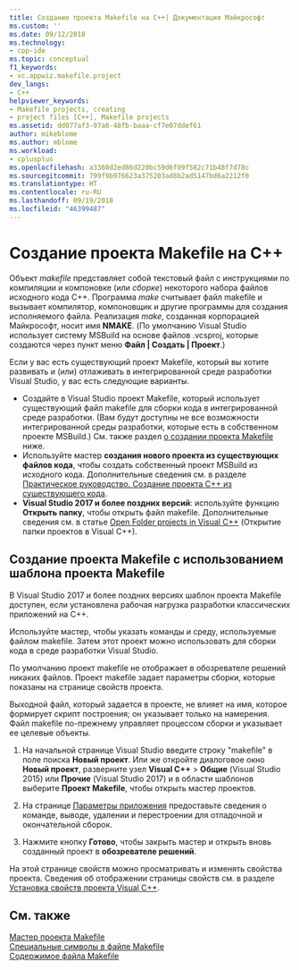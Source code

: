 ```yaml
---
title: Создание проекта Makefile на C++| Документация Майкрософт
ms.custom: ''
ms.date: 09/12/2018
ms.technology:
- cpp-ide
ms.topic: conceptual
f1_keywords:
- vc.appwiz.makefile.project
dev_langs:
- C++
helpviewer_keywords:
- Makefile projects, creating
- project files [C++], Makefile projects
ms.assetid: dd077af3-97a8-48fb-baaa-cf7e07ddef61
author: mikeblome
ms.author: mblome
ms.workload:
- cplusplus
ms.openlocfilehash: a3360d2ed86d220bc59d6f09f582c71b48f7d78c
ms.sourcegitcommit: 799f9b976623a375203ad8b2ad5147bd6a2212f0
ms.translationtype: HT
ms.contentlocale: ru-RU
ms.lasthandoff: 09/19/2018
ms.locfileid: "46399487"
---
```

# <a name="creating-a-c-makefile-project"></a>Создание проекта Makefile на C++

Объект *makefile* представляет собой текстовый файл с инструкциями по компиляции и компоновке (или *сборке*) некоторого набора файлов исходного кода C++. Программа *make* считывает файл makefile и вызывает компилятор, компоновщик и другие программы для создания исполняемого файла. Реализация *make*, созданная корпорацией Майкрософт, носит имя **NMAKE**. (По умолчанию Visual Studio использует систему MSBuild на основе файлов .vcsproj, которые создаются через пункт меню **Файл | Создать | Проект**.)

Если у вас есть существующий проект Makefile, который вы хотите развивать и (или) отлаживать в интегрированной среде разработки Visual Studio, у вас есть следующие варианты.

- Создайте в Visual Studio проект Makefile, который использует существующий файл makefile для сборки кода в интегрированной среде разработки. (Вам будут доступны не все возможности интегрированной среды разработки, которые есть в собственном проекте MSBuild.) См. также раздел [о создании проекта Makefile](#create_a_makefile_project) ниже.
- Используйте мастер **создания нового проекта из существующих файлов кода**, чтобы создать собственный проект MSBuild из исходного кода. Дополнительные сведения см. в разделе [Практическое руководство. Создание проекта C++ из существующего кода](how-to-create-a-cpp-project-from-existing-code.md).
- **Visual Studio 2017 и более поздних версий**: используйте функцию **Открыть папку**, чтобы открыть файл makefile. Дополнительные сведения см. в статье [Open Folder projects in Visual C++](non-msbuild-projects.md) (Открытие папки проектов в Visual C++).

## <a name="a-namecreateamakefileproject-to-create-a-makefile-project-with-the-makefile-project-template"></a><a name="create_a_makefile_project"> Создание проекта Makefile с использованием шаблона проекта Makefile

В Visual Studio 2017 и более поздних версиях шаблон проекта Makefile доступен, если установлена рабочая нагрузка разработки классических приложений на C++.

Используйте мастер, чтобы указать команды и среду, используемые файлом makefile. Затем этот проект можно использовать для сборки кода в среде разработки Visual Studio.

По умолчанию проект makefile не отображает в обозревателе решений никаких файлов. Проект makefile задает параметры сборки, которые показаны на странице свойств проекта.

Выходной файл, который задается в проекте, не влияет на имя, которое формирует скрипт построения; он указывает только на намерения. Файл makefile по-прежнему управляет процессом сборки и указывает ее целевые объекты.

1. На начальной странице Visual Studio введите строку "makefile" в поле поиска **Новый проект**. Или же откройте диалоговое окно **Новый проект**, разверните узел **Visual C++** > **Общие** (Visual Studio 2015) или **Прочие** (Visual Studio 2017) и в области шаблонов выберите **Проект Makefile**, чтобы открыть мастер проектов.

1. На странице [Параметры приложения](../ide/application-settings-makefile-project-wizard.md) предоставьте сведения о команде, выводе, удалении и перестроении для отладочной и окончательной сборок.

1. Нажмите кнопку **Готово**, чтобы закрыть мастер и открыть вновь созданный проект в **обозревателе решений**.

На этой странице свойств можно просматривать и изменять свойства проекта. Сведения об отображении страницы свойств см. в разделе [Установка свойств проекта Visual C++](../ide/working-with-project-properties.md).

## <a name="see-also"></a>См. также

[Мастер проекта Makefile](../ide/makefile-project-wizard.md)<br/>
[Специальные символы в файле Makefile](../build/special-characters-in-a-makefile.md)<br/>
[Содержимое файла Makefile](../build/contents-of-a-makefile.md)<br/>
